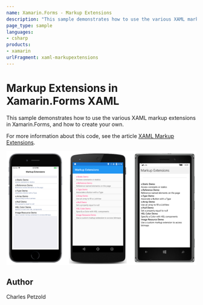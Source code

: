 ```yaml
---
name: Xamarin.Forms - Markup Extensions
description: "This sample demonstrates how to use the various XAML markup extensions and how to create your own #ui"
page_type: sample
languages:
- csharp
products:
- xamarin
urlFragment: xaml-markupextensions
---
```

# Markup Extensions in Xamarin.Forms XAML

This sample demonstrates how to use the various XAML markup extensions in Xamarin.Forms, and how to create your own.

For more information about this code, see the article [XAML Markup Extensions](https://docs.microsoft.com/en-us/xamarin/xamarin-forms/xaml/markup-extensions/).

![Markup Extensions application screenshot](Screenshots/01MainPage-Large.png "Markup Extensions application screenshot")

## Author

Charles Petzold
